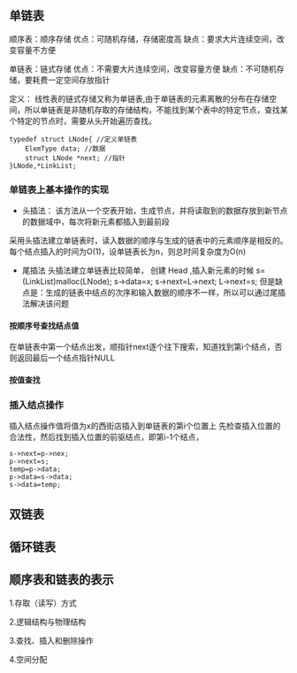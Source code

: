 ## 单链表

顺序表：顺序存储
优点：可随机存储，存储密度高
缺点：要求大片连续空间，改变容量不方便

单链表：链式存储
优点：不需要大片连续空间，改变容量方便
缺点：不可随机存储，要耗费一定空间存放指针


定义：
线性表的链式存储又称为单链表,由于单链表的元素离散的分布在存储空间，所以单链表是非随机存取的存储结构，不能找到某个表中的特定节点，查找某个特定的节点时，需要从头开始遍历查找。

```
typedef struct LNode{ //定义单链表
    ElemType data; //数据
    struct LNode *next; //指针
}LNode,*LinkList;

```

### 单链表上基本操作的实现
* 头插法：
该方法从一个空表开始，生成节点，并将读取到的数据存放到新节点的数据域中，每次将新元素都插入到最前段

采用头插法建立单链表时，读入数据的顺序与生成的链表中的元素顺序是相反的。每个结点插入的时间为O(1)，设单链表长为n，则总时间复杂度为O(n)


* 尾插法
头插法建立单链表比较简单，
创建 Head ,插入新元素的时候
s=(LinkList)malloc(LNode);
s->data=x;
s->next=L->next;
L->next=s;
但是缺点是：生成的链表中结点的次序和输入数据的顺序不一样，所以可以通过尾插法解决该问题


#### 按顺序号查找结点值
在单链表中第一个结点出发，顺指针next逐个往下搜索，知道找到第i个结点，否则返回最后一个结点指针NULL

#### 按值查找


### 插入结点操作
插入结点操作值将值为x的西街店插入到单链表的第i个位置上
先检查插入位置的合法性，然后找到插入位置的前驱结点，即第i-1个结点，
```
s->next=p->nex;
p->next=s;
temp=p->data;
p->data=s->data;
s->data=temp;
```

## 双链表


## 循环链表

## 顺序表和链表的表示

1.存取（读写）方式

2.逻辑结构与物理结构

3.查找、插入和删除操作

4.空间分配

